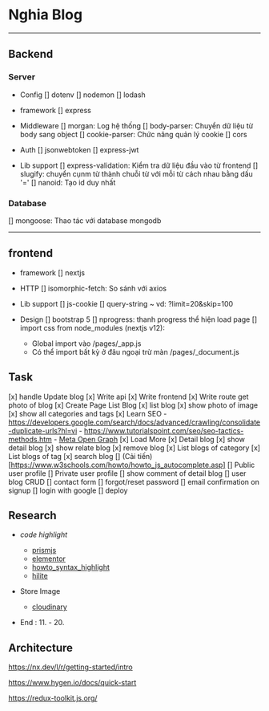 # Nghia Blog

---

## Backend

### Server

- Config
[] dotenv
[] nodemon
[] lodash

- framework
[] express

- Middleware
[] morgan: Log hệ thống
[] body-parser: Chuyển dữ liệu từ body sang object
[] cookie-parser: Chức năng quản lý cookie
[] cors

- Auth
[] jsonwebtoken
[] express-jwt

- Lib support
[] express-validation: Kiểm tra dữ liệu đầu vào từ frontend
[] slugify: chuyển cụnm từ thành chuỗi từ với mỗi từ cách nhau bằng dấu '='
[] nanoid: Tạo id duy nhất

### Database

[] mongoose: Thao tác với database mongodb

---

## frontend

- framework
[] nextjs

- HTTP
[] isomorphic-fetch: So sánh với axios

- Lib support
[] js-cookie
[] query-string ~ vd: ?limit=20&skip=100 

- Design
[] bootstrap 5
[] nprogress: thanh progress thể hiện load page
[] import css from node_modules (nextjs v12): 
    - Global import vào /pages/_app.js
    - Có thể import bất kỳ ở đâu ngoại trừ màn /pages/_document.js

## Task

[x] handle Update blog
  [x] Write api
  [x] Write frontend
[x] Write route get photo of blog
[x] Create Page List Blog
  [x] list blog
  [x] show photo of image
  [x] show all categories and tags
  [x] Learn SEO 
    - https://developers.google.com/search/docs/advanced/crawling/consolidate-duplicate-urls?hl=vi
    - https://www.tutorialspoint.com/seo/seo-tactics-methods.htm
    - [Meta Open Graph](https://developers.facebook.com/docs/sharing/webmasters/)
  [x] Load More
[x] Detail blog
  [x] show detail blog
  [x] show relate blog
[x] remove blog
[x] List blogs of category
[x] List blogs of tag
[x] search blog
  [] (Cải tiến)[https://www.w3schools.com/howto/howto_js_autocomplete.asp]
[] Public user profile
[] Private user profile
[] show comment of detail blog
[] user blog CRUD
[] contact form
[] forgot/reset password
[] email confirmation on signup
[] login with google
[] deploy

## Research
- _code highlight_
  - [prismjs](https://prismjs.com/)
  - [elementor](https://elementor.com/help/code-highlight-pro/)
  - [howto_syntax_highlight](https://www.w3schools.com/howto/howto_syntax_highlight.asp)
  - [hilite](http://hilite.me/)
- Store Image
  - [cloudinary](https://cloudinary.com/)

- End : 11. - 20.

## Architecture

https://nx.dev/l/r/getting-started/intro

https://www.hygen.io/docs/quick-start

https://redux-toolkit.js.org/
